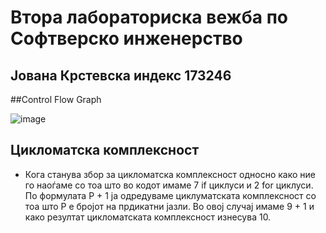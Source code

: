 # Втора лабораториска вежба по Софтверско инженерство
## Јована Крстевска индекс 173246

##Control Flow Graph

![image](https://github.com/JovanaKrstevska/SI_2024_lab2_173246/assets/100038564/3617c328-e3f7-4511-8824-e68c9af4cd0d)


## Цикломатска комплексност
- Кога станува збор за цикломатска комплексност односно како ние го наоѓаме со тоа што во кодот имаме 7 if циклуси и 2 for циклуси. По формулата P + 1 ја одредуваме циклуматската комплексност со тоа што P е бројот на прдикатни јазли. Во овој случај имаме 9 + 1 и како резултат цикломатската комплексност изнесува 10.
